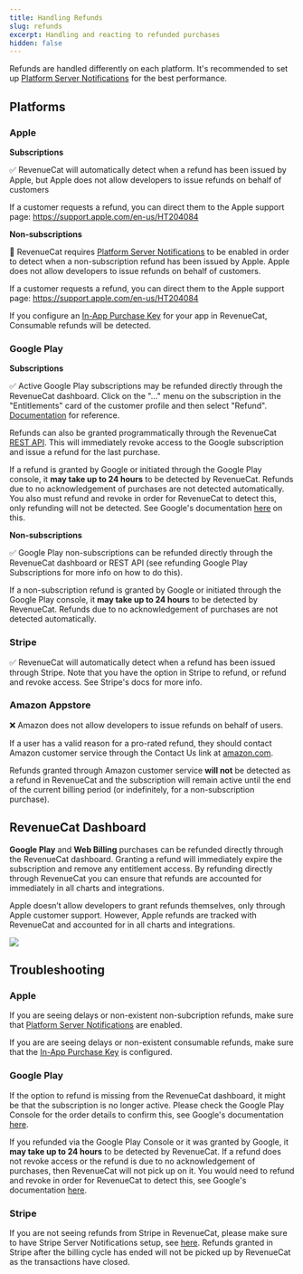```yaml
---
title: Handling Refunds
slug: refunds
excerpt: Handling and reacting to refunded purchases
hidden: false
---
```


Refunds are handled differently on each platform. It's recommended to set up [Platform Server Notifications](/platform-resources/server-notifications) for the best performance.

## Platforms

### Apple

**Subscriptions**

✅ RevenueCat will automatically detect when a refund has been issued by Apple, but Apple does not allow developers to issue refunds on behalf of customers

If a customer requests a refund, you can direct them to the Apple support page: https://support.apple.com/en-us/HT204084

**Non-subscriptions**

🚧 RevenueCat requires [Platform Server Notifications](/platform-resources/server-notifications) to be enabled in order to detect when a non-subscription refund has been issued by Apple. Apple does not allow developers to issue refunds on behalf of customers.

If a customer requests a refund, you can direct them to the Apple support page: https://support.apple.com/en-us/HT204084

If you configure an [In-App Purchase Key](/service-credentials/itunesconnect-app-specific-shared-secret/in-app-purchase-key-configuration) for your app in RevenueCat, Consumable refunds will be detected.

### Google Play

**Subscriptions**

✅ Active Google Play subscriptions may be refunded directly through the RevenueCat dashboard. Click on the "..." menu on the subscription in the "Entitlements" card of the customer profile and then select \"Refund\". [Documentation](/dashboard-and-metrics/customer-history/active-entitlements#refunding-and-cancelling-purchases) for reference.

Refunds can also be granted programmatically through the RevenueCat [REST API](https://docs.revenuecat.com/reference#revoke-a-google-subscription). This will immediately revoke access to the Google subscription and issue a refund for the last purchase.

If a refund is granted by Google or initiated through the Google Play console, it **may take up to 24 hours** to be detected by RevenueCat. Refunds due to no acknowledgement of purchases are not detected automatically. You also must refund and revoke in order for RevenueCat to detect this, only refunding will not be detected. See Google's documentation [here](https://support.google.com/googleplay/android-developer/answer/2741495?hl=en#zippy=%2Crefund-subscriptions-including-refund-and-revoke) on this.

**Non-subscriptions**

✅ Google Play non-subscriptions can be refunded directly through the RevenueCat dashboard or REST API (see refunding Google Play Subscriptions for more info on how to do this).

If a non-subscription refund is granted by Google or initiated through the Google Play console, it **may take up to 24 hours** to be detected by RevenueCat. Refunds due to no acknowledgement of purchases are not detected automatically.

### Stripe

✅ RevenueCat will automatically detect when a refund has been issued through Stripe. Note that you have the option in Stripe to refund, or refund and revoke access. See Stripe's docs for more info.

### Amazon Appstore

❌ Amazon does not allow developers to issue refunds on behalf of users.

If a user has a valid reason for a pro-rated refund, they should contact Amazon customer service through the Contact Us link at [amazon.com](https://amazon.com).

Refunds granted through Amazon customer service **will not** be detected as a refund in RevenueCat and the subscription will remain active until the end of the current billing period (or indefinitely, for a non-subscription purchase).

## RevenueCat Dashboard

**Google Play** and **Web Billing** purchases can be refunded directly through the RevenueCat dashboard. Granting a refund will immediately expire the subscription and remove any entitlement access. By refunding directly through RevenueCat you can ensure that refunds are accounted for immediately in all charts and integrations.

Apple doesn’t allow developers to grant refunds themselves, only through Apple customer support. However, Apple refunds are tracked with RevenueCat and accounted for in all charts and integrations.

![](/images/refunding-and-cancelling.png)

## Troubleshooting

### Apple

If you are seeing delays or non-existent non-subcription refunds, make sure that [Platform Server Notifications](/platform-resources/server-notifications) are enabled.

If you are are seeing delays or non-existent consumable refunds, make sure that the  [In-App Purchase Key](/service-credentials/itunesconnect-app-specific-shared-secret/in-app-purchase-key-configuration) is configured.


### Google Play

If the option to refund is missing from the RevenueCat dashboard, it might be that the subscription is no longer active. Please check the Google Play Console for the order details to confirm this, see Google's documentation [here](https://support.google.com/googleplay/android-developer/answer/2741495?hl=en).

If you refunded via the Google Play Console or it was granted by Google, it **may take up to 24 hours** to be detected by RevenueCat. If a refund does not revoke access or the refund is due to no acknowledgement of purchases, then RevenueCat will not pick up on it. You would need to refund and revoke in order for RevenueCat to detect this, see Google's documentation [here](https://support.google.com/googleplay/android-developer/answer/2741495?hl=en#zippy=%2Crefund-subscriptions-including-refund-and-revoke).


### Stripe

If you are not seeing refunds from Stripe in RevenueCat, please make sure to have Stripe Server Notifications setup, see [here](https://www.revenuecat.com/docs/platform-resources/server-notifications/stripe-server-notifications). Refunds granted in Stripe after the billing cycle has ended will not be picked up by RevenueCat as the transactions have closed.

